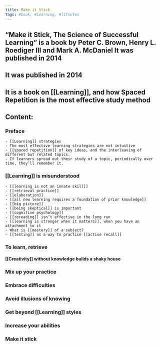 ```yaml
---
title: Make it Stick
Tags: #book, #Learning, #litnotes 
---
```


## “Make it Stick, The Science of Successful Learning” is a book by Peter C. Brown, Henry L. Roediger III and Mark A. McDaniel It was published in 2014
## It was published in 2014
## It is a book on [[Learning]], and how Spaced Repetition is the most effective study method
## Content:
### Preface
	- [[Learning]] strategies
	- The most effective learning strategies are not intuitive
	- [[spaced repetition]] of key ideas, and the interleaving of different but related topics.
	- If learners spread out their study of a topic, periodically over time, they’ll remember it.
### [[Learning]] is misunderstood
	- [[learning is not an innate skill]]
	- [[retrieval practice]]
	- [[elaboration]]
	- [[all new learning requires a foundation of prior knowledge]]
	- [[big picture]]
	- [[being skeptical]] is important
	- [[cognitive psychology]]
	- [[rereading]] isn’t effective in the long run
	- [[learning is stronger when it matters]], when you have an attachment to it
	- What is [[mastery]] of a subject?
	- [[testing]] as a way to practice [[active recall]]
### To learn, retrieve
#### [[Creativity]] without knowledge builds a shaky house
####
### Mix up your practice
### Embrace difficulties
### Avoid illusions of knowing
### Get beyond [[Learning]] styles
### Increase your abilities
### Make it stick